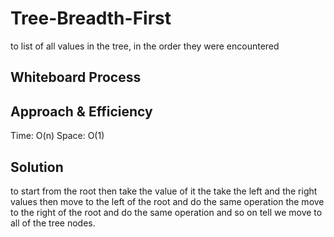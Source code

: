 # Tree-Breadth-First
to list of all values in the tree, in the order they were encountered

## Whiteboard Process


## Approach & Efficiency
Time: O(n)
Space: O(1)

## Solution
to start from the root then take the value of it the take the left and the right values then move to the left of the root and do the same operation the move to the right of the root and do the same operation and so on tell we move to all of the tree nodes.